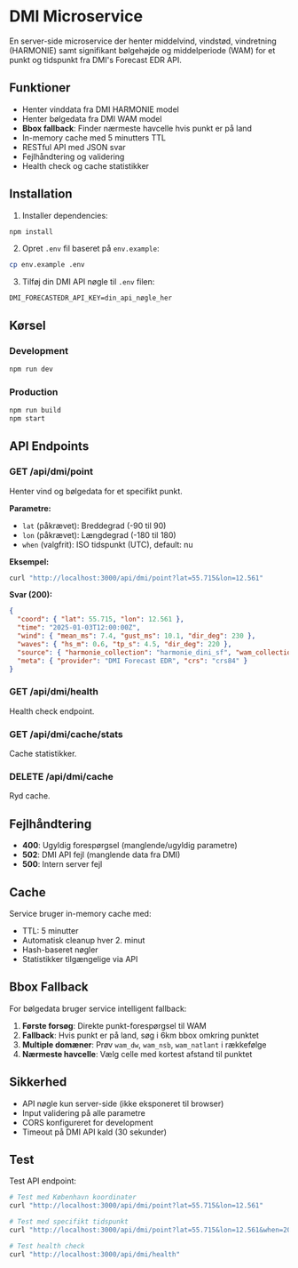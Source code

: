 # DMI Microservice

En server-side microservice der henter middelvind, vindstød, vindretning (HARMONIE) samt signifikant bølgehøjde og middelperiode (WAM) for et punkt og tidspunkt fra DMI's Forecast EDR API.

## Funktioner

- Henter vinddata fra DMI HARMONIE model
- Henter bølgedata fra DMI WAM model  
- **Bbox fallback**: Finder nærmeste havcelle hvis punkt er på land
- In-memory cache med 5 minutters TTL
- RESTful API med JSON svar
- Fejlhåndtering og validering
- Health check og cache statistikker

## Installation

1. Installer dependencies:
```bash
npm install
```

2. Opret `.env` fil baseret på `env.example`:
```bash
cp env.example .env
```

3. Tilføj din DMI API nøgle til `.env` filen:
```
DMI_FORECASTEDR_API_KEY=din_api_nøgle_her
```

## Kørsel

### Development
```bash
npm run dev
```

### Production
```bash
npm run build
npm start
```

## API Endpoints

### GET /api/dmi/point
Henter vind og bølgedata for et specifikt punkt.

**Parametre:**
- `lat` (påkrævet): Breddegrad (-90 til 90)
- `lon` (påkrævet): Længdegrad (-180 til 180)
- `when` (valgfrit): ISO tidspunkt (UTC), default: nu

**Eksempel:**
```bash
curl "http://localhost:3000/api/dmi/point?lat=55.715&lon=12.561"
```

**Svar (200):**
```json
{
  "coord": { "lat": 55.715, "lon": 12.561 },
  "time": "2025-01-03T12:00:00Z",
  "wind": { "mean_ms": 7.4, "gust_ms": 10.1, "dir_deg": 230 },
  "waves": { "hs_m": 0.6, "tp_s": 4.5, "dir_deg": 220 },
  "source": { "harmonie_collection": "harmonie_dini_sf", "wam_collection": "wam_dw" },
  "meta": { "provider": "DMI Forecast EDR", "crs": "crs84" }
}
```

### GET /api/dmi/health
Health check endpoint.

### GET /api/dmi/cache/stats
Cache statistikker.

### DELETE /api/dmi/cache
Ryd cache.

## Fejlhåndtering

- **400**: Ugyldig forespørgsel (manglende/ugyldig parametre)
- **502**: DMI API fejl (manglende data fra DMI)
- **500**: Intern server fejl

## Cache

Service bruger in-memory cache med:
- TTL: 5 minutter
- Automatisk cleanup hver 2. minut
- Hash-baseret nøgler
- Statistikker tilgængelige via API

## Bbox Fallback

For bølgedata bruger service intelligent fallback:
1. **Første forsøg**: Direkte punkt-forespørgsel til WAM
2. **Fallback**: Hvis punkt er på land, søg i 6km bbox omkring punktet
3. **Multiple domæner**: Prøv `wam_dw`, `wam_nsb`, `wam_natlant` i rækkefølge
4. **Nærmeste havcelle**: Vælg celle med kortest afstand til punktet

## Sikkerhed

- API nøgle kun server-side (ikke eksponeret til browser)
- Input validering på alle parametre
- CORS konfigureret for development
- Timeout på DMI API kald (30 sekunder)

## Test

Test API endpoint:
```bash
# Test med København koordinater
curl "http://localhost:3000/api/dmi/point?lat=55.715&lon=12.561"

# Test med specifikt tidspunkt
curl "http://localhost:3000/api/dmi/point?lat=55.715&lon=12.561&when=2025-01-03T12:00:00Z"

# Test health check
curl "http://localhost:3000/api/dmi/health"
```
